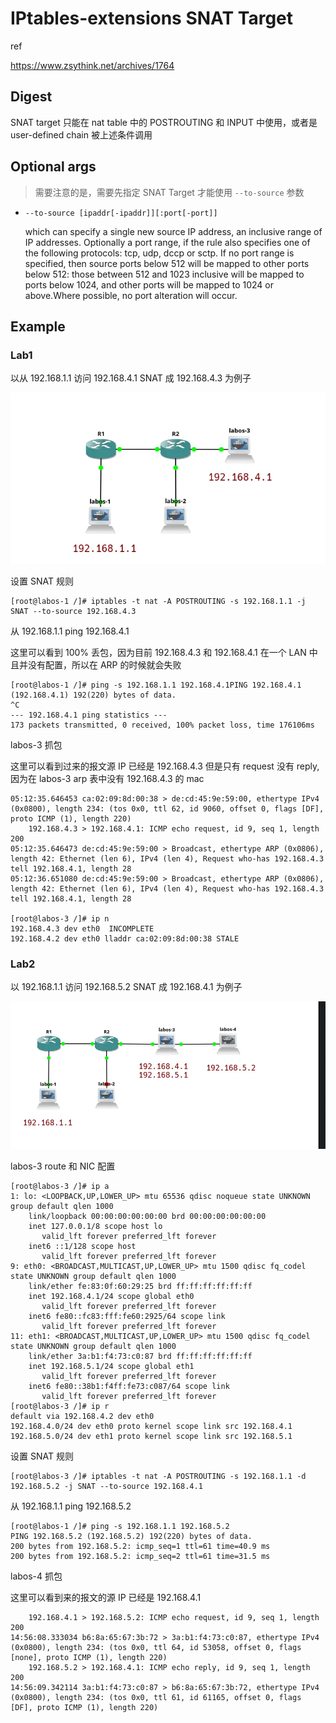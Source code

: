 # IPtables-extensions SNAT Target

ref

https://www.zsythink.net/archives/1764

## Digest

SNAT target 只能在 nat table 中的 POSTROUTING 和 INPUT 中使用，或者是 user-defined chain 被上述条件调用

## Optional args

> 需要注意的是，需要先指定 SNAT Target 才能使用 `--to-source` 参数

- `--to-source [ipaddr[-ipaddr]][:port[-port]]`

  which  can  specify a single new source IP address, an inclusive range of IP addresses. Optionally a port range,  if  the rule also specifies one of the following protocols: tcp, udp, dccp or sctp.  If no port range  is  specified,  then  source ports  below  512  will  be  mapped to other ports below 512: those between 512 and 1023 inclusive will be mapped to  ports below  1024, and other ports will be mapped to 1024 or above.Where possible, no port alteration will occur.

## Example

### Lab1

以从 192.168.1.1 访问 192.168.4.1 SNAT 成 192.168.4.3 为例子

![2022-11-02_13-03](https://github.com/dhay3/image-repo/raw/master/20221102/2022-11-02_13-03.2xvk36zki4hs.webp)

设置 SNAT 规则

```
[root@labos-1 /]# iptables -t nat -A POSTROUTING -s 192.168.1.1 -j SNAT --to-source 192.168.4.3
```

从 192.168.1.1 ping 192.168.4.1

这里可以看到 100% 丢包，因为目前 192.168.4.3 和 192.168.4.1 在一个 LAN 中且并没有配置，所以在 ARP 的时候就会失败

```
[root@labos-1 /]# ping -s 192.168.1.1 192.168.4.1PING 192.168.4.1 (192.168.4.1) 192(220) bytes of data.
^C  
--- 192.168.4.1 ping statistics ---
173 packets transmitted, 0 received, 100% packet loss, time 176106ms
```

labos-3 抓包 

这里可以看到过来的报文源 IP 已经是 192.168.4.3 但是只有 request 没有 reply, 因为在 labos-3 arp 表中没有 192.168.4.3 的 mac

```
05:12:35.646453 ca:02:09:8d:00:38 > de:cd:45:9e:59:00, ethertype IPv4 (0x0800), length 234: (tos 0x0, ttl 62, id 9060, offset 0, flags [DF], proto ICMP (1), length 220)
    192.168.4.3 > 192.168.4.1: ICMP echo request, id 9, seq 1, length 200
05:12:35.646473 de:cd:45:9e:59:00 > Broadcast, ethertype ARP (0x0806), length 42: Ethernet (len 6), IPv4 (len 4), Request who-has 192.168.4.3 tell 192.168.4.1, length 28
05:12:36.651080 de:cd:45:9e:59:00 > Broadcast, ethertype ARP (0x0806), length 42: Ethernet (len 6), IPv4 (len 4), Request who-has 192.168.4.3 tell 192.168.4.1, length 28

[root@labos-3 /]# ip n 
192.168.4.3 dev eth0  INCOMPLETE
192.168.4.2 dev eth0 lladdr ca:02:09:8d:00:38 STALE
```

### Lab2

以 192.168.1.1 访问 192.168.5.2 SNAT 成 192.168.4.1 为例子

![2022-11-10_22-31](https://github.com/dhay3/image-repo/raw/master/20221110/2022-11-10_22-31.2te6bh9llqbk.webp)

labos-3 route 和 NIC 配置

```
[root@labos-3 /]# ip a
1: lo: <LOOPBACK,UP,LOWER_UP> mtu 65536 qdisc noqueue state UNKNOWN group default qlen 1000
    link/loopback 00:00:00:00:00:00 brd 00:00:00:00:00:00
    inet 127.0.0.1/8 scope host lo
       valid_lft forever preferred_lft forever
    inet6 ::1/128 scope host 
       valid_lft forever preferred_lft forever
9: eth0: <BROADCAST,MULTICAST,UP,LOWER_UP> mtu 1500 qdisc fq_codel state UNKNOWN group default qlen 1000
    link/ether fe:83:0f:60:29:25 brd ff:ff:ff:ff:ff:ff
    inet 192.168.4.1/24 scope global eth0
       valid_lft forever preferred_lft forever
    inet6 fe80::fc83:fff:fe60:2925/64 scope link 
       valid_lft forever preferred_lft forever
11: eth1: <BROADCAST,MULTICAST,UP,LOWER_UP> mtu 1500 qdisc fq_codel state UNKNOWN group default qlen 1000
    link/ether 3a:b1:f4:73:c0:87 brd ff:ff:ff:ff:ff:ff
    inet 192.168.5.1/24 scope global eth1
       valid_lft forever preferred_lft forever
    inet6 fe80::38b1:f4ff:fe73:c087/64 scope link 
       valid_lft forever preferred_lft forever
[root@labos-3 /]# ip r
default via 192.168.4.2 dev eth0 
192.168.4.0/24 dev eth0 proto kernel scope link src 192.168.4.1 
192.168.5.0/24 dev eth1 proto kernel scope link src 192.168.5.1
```

设置 SNAT 规则

```
[root@labos-3 /]# iptables -t nat -A POSTROUTING -s 192.168.1.1 -d 192.168.5.2 -j SNAT --to-source 192.168.4.1        
```

从 192.168.1.1 ping 192.168.5.2

```
[root@labos-1 /]# ping -s 192.168.1.1 192.168.5.2
PING 192.168.5.2 (192.168.5.2) 192(220) bytes of data.
200 bytes from 192.168.5.2: icmp_seq=1 ttl=61 time=40.9 ms
200 bytes from 192.168.5.2: icmp_seq=2 ttl=61 time=31.5 ms
```

labos-4 抓包

这里可以看到来的报文的源 IP 已经是 192.168.4.1

```
    192.168.4.1 > 192.168.5.2: ICMP echo request, id 9, seq 1, length 200
14:56:08.333034 b6:8a:65:67:3b:72 > 3a:b1:f4:73:c0:87, ethertype IPv4 (0x0800), length 234: (tos 0x0, ttl 64, id 53058, offset 0, flags [none], proto ICMP (1), length 220)
    192.168.5.2 > 192.168.4.1: ICMP echo reply, id 9, seq 1, length 200
14:56:09.342114 3a:b1:f4:73:c0:87 > b6:8a:65:67:3b:72, ethertype IPv4 (0x0800), length 234: (tos 0x0, ttl 61, id 61165, offset 0, flags [DF], proto ICMP (1), length 220)
```

